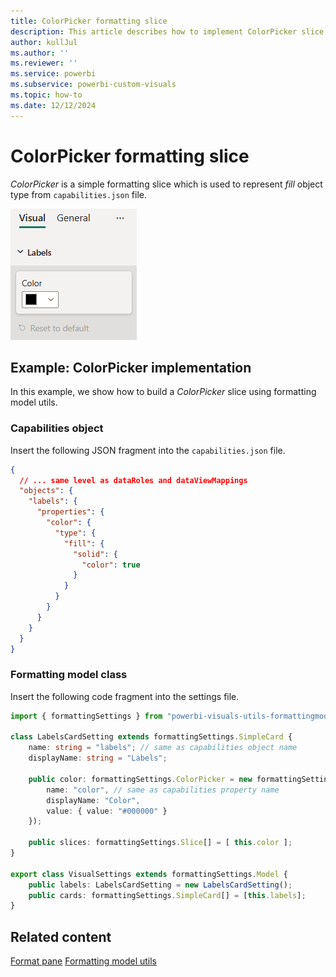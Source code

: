 ```yaml
---
title: ColorPicker formatting slice
description: This article describes how to implement ColorPicker slice in custom visuals using the formatting model utils
author: kullJul
ms.author: ''
ms.reviewer: ''
ms.service: powerbi
ms.subservice: powerbi-custom-visuals
ms.topic: how-to
ms.date: 12/12/2024
---
```


# ColorPicker formatting slice

*ColorPicker* is a simple formatting slice which is used to represent *fill* object type from `capabilities.json` file.

![Screenshot of the ColorPicker slice](media/format-pane/color-picker.png)

## Example: ColorPicker implementation

In this example, we show how to build a *ColorPicker* slice using formatting model utils.

### Capabilities object

Insert the following JSON fragment into the `capabilities.json` file.

```json
{
  // ... same level as dataRoles and dataViewMappings
  "objects": {
    "labels": {
      "properties": {
        "color": {
          "type": {
            "fill": {
              "solid": {
                "color": true
              }
            }
          }
        }
      }
    }
  }
}
```

### Formatting model class

Insert the following code fragment into the settings file.

```typescript
import { formattingSettings } from "powerbi-visuals-utils-formattingmodel";

class LabelsCardSetting extends formattingSettings.SimpleCard {
    name: string = "labels"; // same as capabilities object name
    displayName: string = "Labels";

    public color: formattingSettings.ColorPicker = new formattingSettings.ColorPicker({
        name: "color", // same as capabilities property name
        displayName: "Color",
        value: { value: "#000000" }
    });
    
    public slices: formattingSettings.Slice[] = [ this.color ];
}

export class VisualSettings extends formattingSettings.Model {
    public labels: LabelsCardSetting = new LabelsCardSetting();
    public cards: formattingSettings.SimpleCard[] = [this.labels];
}
```

## Related content

[Format pane](format-pane-general.md)
[Formatting model utils](utils-formatting-model.md)